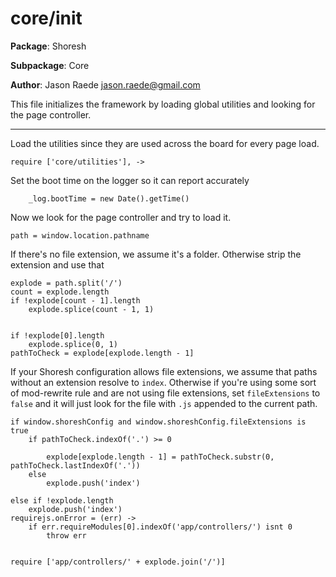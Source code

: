 core/init
===

**Package**: Shoresh

**Subpackage**: Core

**Author**: Jason Raede <jason.raede@gmail.com>

This file initializes the framework by loading global utilities and looking for the page controller.

---

Load the utilities since they are used across the board for every page load.

	require ['core/utilities'], ->

Set the boot time on the logger so it can report accurately

		_log.bootTime = new Date().getTime()


		
Now we look for the page controller and try to load it.

	path = window.location.pathname

If there's no file extension, we assume it's a folder. Otherwise strip the extension and use that

	explode = path.split('/')
	count = explode.length
	if !explode[count - 1].length
		explode.splice(count - 1, 1)


	if !explode[0].length
		explode.splice(0, 1)
	pathToCheck = explode[explode.length - 1]

If your Shoresh configuration allows file extensions, we assume that paths without an extension resolve to `index`. Otherwise if you're using some sort of mod-rewrite rule and are not using file extensions, set `fileExtensions` to `false` and it will just look for the file with `.js` appended to the current path.

	if window.shoreshConfig and window.shoreshConfig.fileExtensions is true
		if pathToCheck.indexOf('.') >= 0
			
			explode[explode.length - 1] = pathToCheck.substr(0, pathToCheck.lastIndexOf('.'))
		else
			explode.push('index')

	else if !explode.length
		explode.push('index')
	requirejs.onError = (err) ->
		if err.requireModules[0].indexOf('app/controllers/') isnt 0
			throw err

	    
	require ['app/controllers/' + explode.join('/')]

